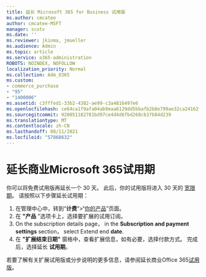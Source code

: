 ```yaml
---
title: 延长 Microsoft 365 for Business 试用版
ms.author: cmcatee
author: cmcatee-MSFT
manager: scotv
ms.date: ''
ms.reviewer: jkinma, jmueller
ms.audience: Admin
ms.topic: article
ms.service: o365-administration
ROBOTS: NOINDEX, NOFOLLOW
localization_priority: Normal
ms.collection: Adm_O365
ms.custom:
- commerce_purchase
- "95"
- "1400006"
ms.assetid: c3fffed1-33b2-4382-ae99-c3a4816497e6
ms.openlocfilehash: ce64ca1f9afa04ab9eaa6129dd5bbafb2b8e799ae32ca24162fd5c8bac7d84fd
ms.sourcegitcommit: 920051182781bd97ce4d4d6fbd268cb37b84d239
ms.translationtype: MT
ms.contentlocale: zh-CN
ms.lasthandoff: 08/11/2021
ms.locfileid: "57868632"
---
```

# <a name="extend-your-trial-for-microsoft-365-for-business"></a>延长商业Microsoft 365试用期

你可以将免费试用版再延长一个 30 天。 此后，你的试用版将进入 30 天的 [宽限期](https://docs.microsoft.com/alchemyinsights/grace-period-for-microsoft-365-free-trial)。 请按照以下步骤延长试用期：
  
1. 在管理中心中，转到“**计费**”\>“[你的产品](https://go.microsoft.com/fwlink/p/?linkid=842054)”页面。
2. 在 **"产品** "选项卡上，选择要扩展的试用订阅。
3. On the subscription details page， in the **Subscription and payment settings** section， select Extend end **date**.
4. 在 **"扩展结束日期"** 窗格中，查看扩展信息，如有必要，选择付款方式。 完成后，选择延长 **试用期**。

若要了解有关扩展试用版或分步说明的更多信息，请参阅延长商业Office 365[试用版](https://docs.microsoft.com/microsoft-365/commerce/extend-your-trial)。